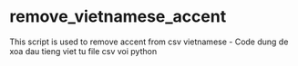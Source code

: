 # remove_vietnamese_accent
This script is used to remove accent from csv vietnamese - Code dung de xoa dau tieng viet tu file csv voi python
